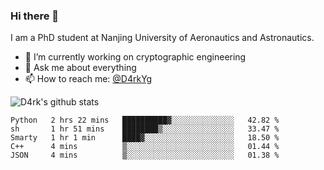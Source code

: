 ### Hi there 👋

I am a PhD student at Nanjing University of Aeronautics and Astronautics.

- 🔭 I’m currently working on cryptographic engineering
- 💬 Ask me about everything
- 📫 How to reach me: [@D4rkYg](https://twitter.com/D4rkYg)

![D4rk's github stats](https://github-readme-stats.vercel.app/api?username=dd4rk&show_icons=true&title_color=fff&icon_color=79ff97&text_color=9f9f9f&bg_color=151515)

<!--START_SECTION:waka-->
```text
Python   2 hrs 22 mins   ██████████▓░░░░░░░░░░░░░░   42.82 % 
sh       1 hr 51 mins    ████████▒░░░░░░░░░░░░░░░░   33.47 % 
Smarty   1 hr 1 min      ████▓░░░░░░░░░░░░░░░░░░░░   18.50 % 
C++      4 mins          ▒░░░░░░░░░░░░░░░░░░░░░░░░   01.44 % 
JSON     4 mins          ▒░░░░░░░░░░░░░░░░░░░░░░░░   01.38 % 
```
<!--END_SECTION:waka-->
